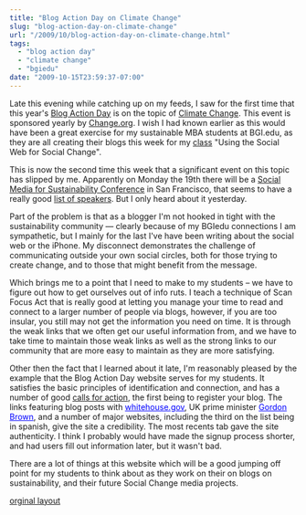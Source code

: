 ```yaml
---
title: "Blog Action Day on Climate Change"
slug: "blog-action-day-on-climate-change"
url: "/2009/10/blog-action-day-on-climate-change.html"
tags:
  - "blog action day"
  - "climate change"
  - "bgiedu"
date: "2009-10-15T23:59:37-07:00"
---
```

<a href="http://www.blogactionday.org" style=" float: right;"><img alt="" border="0" class="selected " src="http://www.blogactionday.org/imgs/badges/bad-180-150.jpg" /></a>
<p>Late this evening while catching up on my feeds, I saw for the first time that this year&#39;s <a href="http://site.blogactionday.org/">Blog Action Day</a>&#0160;is on the topic of <a href="http://site.blogactionday.org/general/8-great-climate-change-resources-for-your-blog-action-day-post/">Climate Change</a>. This event is sponsored yearly by <a href="http://www.change.org/">Change.org</a>. I wish I had known earlier as this would have been a great exercise for my sustainable MBA students at BGI.edu, as they are all creating their blogs this week for my <a href="/2009/09/teaching-using-the-social-web-for-social-change-at-bgiedu.html">class</a> &quot;Using the Social Web for Social Change&quot;.</p>
<p>This is now the second time this week that a significant event on this topic has slipped by me. Apparently on Monday the 19th there will be a <a href="http://www.socialmediacsr.com/">Social Media for Sustainability Conference</a>&#0160;in San Francisco, that seems to have a really good <a href="http://www.socialmediacsr.com/speakers.html">list of speakers</a>. But I only heard about it yesterday.</p>
<p>Part of the problem is that as a blogger I&#39;m not hooked in tight with the sustainability community — clearly because of my BGIedu connections I am sympathetic, but I mainly for the last I&#39;ve have been writing about the social web or the iPhone. My disconnect demonstrates the challenge of communicating outside your own social circles, both for those trying to create change, and to those that might benefit from the message.</p>
<p>Which brings me to a point that I need to make to my students – we have to figure out how to get ourselves out of info ruts. I teach a technique of Scan Focus Act that is really good at letting you manage your time to read and connect to a larger number of people via blogs, however, if you are too insular, you still may not get the information you need on time. It is through the weak links that we often get our useful information from, and we have to take time to maintain those weak links as well as the strong links to our community that are more easy to maintain as they are more satisfying.</p>
<p>Other then the fact that I learned about it late, I&#39;m reasonably pleased by the example that the Blog Action Day website serves for my students. It satisfies the basic principles of identification and connection, and has a number of good <a href="http://www.blogactionday.org/en/takeaction">calls for action</a>, the first being to register your blog.&#0160;The links featuring blog posts with&#0160;<a href="http://www.whitehouse.gov/blog/A-Green-Blog-Action-Day/" style="color: blue !important; text-decoration: underline !important; cursor: text !important; ">whitehouse.gov</a>, UK prime minister&#0160;<a href="http://www.number10.gov.uk/Page20931" style="color: blue !important; text-decoration: underline !important; cursor: text !important; ">Gordon Brown</a>, and a number of major websites, including the third on the list being in spanish, give the site a credibility. The most recents tab gave the site authenticity. I think I probably would have made the signup process shorter, and had users fill out information later, but it wasn&#39;t bad.&#0160;</p>
<p>There are a lot of things at this website which will be a good jumping off point for my students to think about as they work on their on blogs on sustainability, and their future Social Change media projects.</p>
<p></p>
<p class="previous"><a href="/previous/2009/10/blog-action-day-on-climate-change.html" rel="syndication" class="u-syndication" >orginal layout</a></p>
